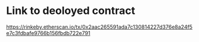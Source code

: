 # Link to deoloyed contract

https://rinkeby.etherscan.io/tx/0x2aac265591ada7c130814227d376e8a24f5e7c3fdbafe9766b156fbdb722e791
